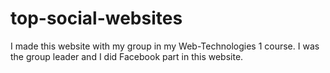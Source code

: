 # top-social-websites
I made this website with my group in my Web-Technologies 1 course. I was the group leader and I did Facebook part in this website.
